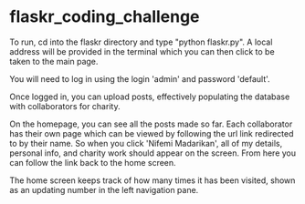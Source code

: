 flaskr_coding_challenge
=======================
To run, cd into the flaskr directory and type "python flaskr.py". A local address will be provided in the terminal which you can then click to be taken to the main page.

You will need to log in using the login 'admin' and password 'default'.

Once logged in, you can upload posts, effectively populating the database with collaborators for charity.

On the homepage, you can see all the posts made so far. Each collaborator has their own page which can be viewed by following the url link redirected to by their name. So when you click 'Nifemi Madarikan', all of my details, personal info, and charity work should appear on the screen. From here you can follow the link back to the home screen.

The home screen keeps track of how many times it has been visited, shown as an updating number in the left navigation pane.
